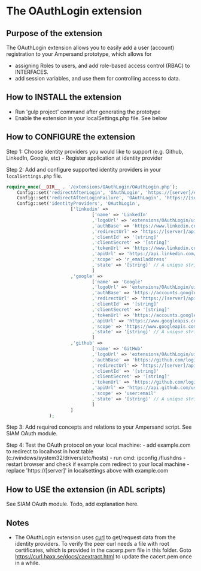 # The OAuthLogin extension

## Purpose of the extension
The OAuthLogin extension allows you to easily add a user (account) registration to your Ampersand prototype, which allows for 
* assigning Roles to users, and add role-based access control (RBAC) to INTERFACES.
* add session variables, and use them for controlling access to data.

## How to INSTALL the extension
* Run 'gulp project' command after generating the prototype
* Enable the extension in your localSettings.php file. See below

## How to CONFIGURE the extension
Step 1: Choose identity providers you would like to support (e.g. Github, LinkedIn, Google, etc)
    - Register application at identity provider

Step 2: Add and configure supported identity providers in your `localSettings.php` file.
```php
require_once(__DIR__ . '/extensions/OAuthLogin/OAuthLogin.php');
    Config::set('redirectAfterLogin', 'OAuthLogin', 'https://[server]/#/redirect-after-login'); // path 'redirect-after-login' triggers frontend to route back to page where status 401 was raised.
    Config::set('redirectAfterLoginFailure', 'OAuthLogin', 'https://[server]/#/');
    Config::set('identityProviders', 'OAuthLogin', 
                        ['linkedin' => 
                                ['name' => 'LinkedIn'
                                ,'logoUrl' => 'extensions/OAuthLogin/ui/images/logo-linkedin.png'
                                ,'authBase' => 'https://www.linkedin.com/uas/oauth2/authorization'
                                ,'redirectUrl' => 'https://[server]/api/v1/oauthlogin/callback/linkedin'
                                ,'clientId' => '[string]'
                                ,'clientSecret' => '[string]'
                                ,'tokenUrl' => 'https://www.linkedin.com/uas/oauth2/accessToken'
                                ,'apiUrl' => 'https://api.linkedin.com/v1/people/~:(emailAddress)?format=json'
                                ,'scope' => 'r_emailaddress'
                                ,'state' => '[string]' // A unique string value of your choice that is hard to guess. Used to prevent CSRF
                                ]
                        ,'google' => 
                                ['name' => 'Google'
                                ,'logoUrl' => 'extensions/OAuthLogin/ui/images/logo-google.png'
                                ,'authBase' => 'https://accounts.google.com/o/oauth2/auth'
                                ,'redirectUrl' => 'https://[server]/api/v1/oauthlogin/callback/google'
                                ,'clientId' => '[string]'
                                ,'clientSecret' => '[string]'
                                ,'tokenUrl' => 'https://accounts.google.com/o/oauth2/token'
                                ,'apiUrl' => 'https://www.googleapis.com/userinfo/v2/me'
                                ,'scope' => 'https://www.googleapis.com/auth/userinfo.email'
                                ,'state' => '[string]' // A unique string value of your choice that is hard to guess. Used to prevent CSRF
                                ]
                        ,'github' =>
                                ['name' => 'GitHub'
                                ,'logoUrl' => 'extensions/OAuthLogin/ui/images/logo-github.png'
                                ,'authBase' => 'https://github.com/login/oauth/authorize'
                                ,'redirectUrl' => 'https://[server]/api/v1/oauthlogin/callback/github'
                                ,'clientId' => '[string]'
                                ,'clientSecret' => '[string]'
                                ,'tokenUrl' => 'https://github.com/login/oauth/access_token'
                                ,'apiUrl' => 'https://api.github.com/user/emails'
                                ,'scope' => 'user:email'
                                ,'state' => '[string]' // A unique string value of your choice that is hard to guess. Used to prevent CSRF
                                ]
                        ]
                );
```
Step 3: Add required concepts and relations to your Ampersand script. See SIAM OAuth module.

Step 4: Test the OAuth protocol on your local machine:
    - add example.com to redirect to localhost in host table (c:/windows/system32/drivers/etc/hosts)
    - run cmd: ipconfig /flushdns
    - restart browser and check if example.com redirect to your local machine
    - replace 'https://[server]' in localsettings above with example.com

## How to USE the extension (in ADL scripts)
See SIAM OAuth module. Todo, add explanation here.

## Notes
* The OAuthLogin extension uses [curl](http://php.net/manual/en/book.curl.php) to get/request data from the identity providers. To verify the peer curl needs a file with root certificates, which is provided in the cacerp.pem file in this folder. Goto https://curl.haxx.se/docs/caextract.html to update the cacert.pem once in a while.